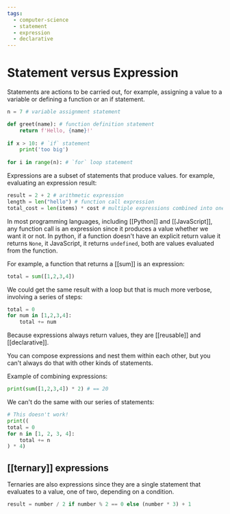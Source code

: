 ```yaml
---
tags:
  - computer-science
  - statement
  - expression
  - declarative
---
```

# Statement versus Expression

Statements are actions to be carried out, for example, assigning a value to a variable or defining a function or an if statement.
```python
n = 7 # variable assignment statement

def greet(name): # function definition statement
	return f'Hello, {name}!'
	
if x > 10: # `if` statement
	print('too big')
	
for i in range(n): # `for` loop statement
```

Expressions are a subset of statements that produce values. for example, evaluating an expression result:

```python
result = 2 + 2 # arithmetic expression
length = len("hello") # function call expression
total_cost = len(items) * cost # multiple expressions combined into one
```

In most programming languages, including [[Python]] and [[JavaScript]], any function call is an expression since it produces a value whether we want it or not. In python, if a function doesn't have an explicit return value it returns `None`, it JavaScript, it returns `undefined`, both are values evaluated from the function.

For example, a function that returns a [[sum]] is an expression:
```python
total = sum([1,2,3,4])
```

We could get the same result with a loop but that is much more verbose, involving a series of steps:
```python
total = 0
for num in [1,2,3,4]:
	total += num
```

Because expressions always return values, they are [[reusable]] and [[declarative]].

You can compose expressions and nest them within each other, but you can't always do that with other kinds of statements.

Example of combining expressions:
```python
print(sum([1,2,3,4]) * 2) # == 20
```

We can't do the same with our series of statements:
```python
# This doesn't work!
print((
total = 0
for n in [1, 2, 3, 4]:
    total += n
) * 4)
```

## [[ternary]] expressions 
Ternaries are also expressions since they are a single statement that evaluates to a value, one of two, depending on a condition.

```python
result = number / 2 if number % 2 == 0 else (number * 3) + 1
```

